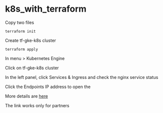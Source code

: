 # k8s_with_terraform
Copy two files  
```
terraform init
```

Create tf-gke-k8s cluster
```
terraform apply
```

In menu > Kubernetes Engine  

Click on tf-gke-k8s cluster  

In the left panel, click Services & Ingress and check the nginx service status  

Click the Endpoints IP address to open the

More details are [here](https://partner.cloudskillsboost.google/focuses/11587?parent=catalog)

The link works only for partners

